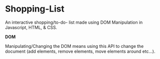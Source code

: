 # Shopping-List
An interactive shopping/to-do- list made using DOM Manipulation in Javascript, HTML, & CSS.

**DOM**

Manipulating/Changing the DOM means using this API to change the document (add elements, remove elements, move elements around etc...).
